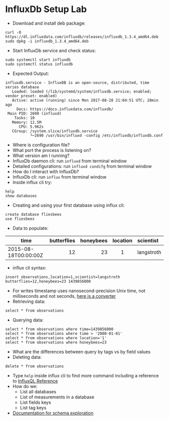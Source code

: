 # InfluxDb Setup Lab

* Download and install deb package:
```
curl -O https://dl.influxdata.com/influxdb/releases/influxdb_1.3.4_amd64.deb
sudo dpkg -i influxdb_1.3.4_amd64.deb
```
* Start InfluxDb service and check status:
```
sudo systemctl start influxdb
sudo systemctl status influxdb
```
* Expected Output:
```
influxdb.service - InfluxDB is an open-source, distributed, time series database
   Loaded: loaded (/lib/systemd/system/influxdb.service; enabled; vendor preset: enabled)
   Active: active (running) since Mon 2017-08-28 21:04:51 UTC; 28min ago
     Docs: https://docs.influxdata.com/influxdb/
 Main PID: 2690 (influxd)
    Tasks: 10
   Memory: 12.5M
      CPU: 5.962s
   CGroup: /system.slice/influxdb.service
           └─2690 /usr/bin/influxd -config /etc/influxdb/influxdb.conf 
```
* Where is configuration file?
* What port the process is listening on?
* What version am I running?
* InfluxDb daemon cli: run ```influxd``` from terminal window
* Detailed configurations: run ```influxd condifg``` from terminal window
* How do I interact with InfluxDb?
* InfluxDb cli: run ```influx``` from terminal window
* Inside influx cli try:
```
help
show databases
```
* Creating and using your first database using influx cli:
```
create database fliesbees
use fliesbees
```
* Data to populate:

| time | butterflies | honeybees | location | scientist |
| --- | ---: | ---: | :---: | :--- |
| 2015-08-18T00:00:00Z | 12 | 23 | 1 | langstroth |

* influx cli syntax:
```
insert observations,location=1,scientist=langstroth butterflies=12,honeybees=23 1439856000
```
* For writes timestamp uses nanosecond-precision Unix time, not milliseconds and not seconds, <a href="https://repl.it/Kb8P/3" target="_blank">here is a converter</a>
* Retrieving data:
```
select * from observations
```
* Querying data:
```
select * from observations where time=1439856000
select * from observations where time > '2000-01-01'
select * from observations where location='1'
select * from observations where honeybees=23
```
* What are the differences between query by tags vs by field values
* Deleting data:
```
delete * from observations
```
* Type ```help``` inside influx cli to find more command including a reference to <a href="https://docs.influxdata.com/influxdb/v1.3/query_language/spec/" target="_blank">InfluxQL Reference</a>
* How do we:
  * List all databases
  * List of measurements in a database
  * List fields keys
  * List tag keys
* <a href="https://docs.influxdata.com/influxdb/v1.3/query_language/schema_exploration/" target="_blank">Documentation for schema exploration</a>